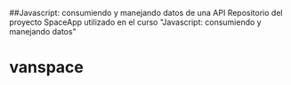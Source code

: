 ##Javascript: consumiendo y manejando datos de una API
Repositorio del proyecto SpaceApp utilizado en el curso "Javascript: consumiendo y manejando datos"
 
 
# vanspace
